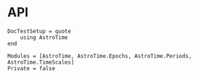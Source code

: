 # API

```@meta
DocTestSetup = quote
    using AstroTime
end
```

```@autodocs
Modules = [AstroTime, AstroTime.Epochs, AstroTime.Periods, AstroTime.TimeScales]
Private = false
```
